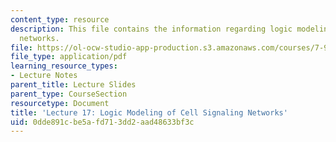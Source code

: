 ```yaml
---
content_type: resource
description: This file contains the information regarding logic modeling of cell signaling
  networks.
file: https://ol-ocw-studio-app-production.s3.amazonaws.com/courses/7-91j-foundations-of-computational-and-systems-biology-spring-2014/0dde891cbe5afd713dd2aad48633bf3c_MIT7_91JS14_Lecture17.pdf
file_type: application/pdf
learning_resource_types:
- Lecture Notes
parent_title: Lecture Slides
parent_type: CourseSection
resourcetype: Document
title: 'Lecture 17: Logic Modeling of Cell Signaling Networks'
uid: 0dde891c-be5a-fd71-3dd2-aad48633bf3c
---
```

